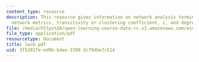 ```yaml
---
content_type: resource
description: This resource gives information on network analysis terminology -notated,
  network metrics, transitivity or clustering coefficient, c, and degree distributions.
file: /media/https%3A/open-learning-course-data-rc.s3.amazonaws.com/esd-342-advanced-system-architecture-spring-2006/3f52837eed9bbdee37893c79dbe7c514_lec6.pdf
file_type: application/pdf
resourcetype: Document
title: lec6.pdf
uid: 3f52837e-ed9b-bdee-3789-3c79dbe7c514
---
```

